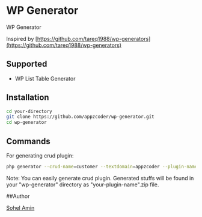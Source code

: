 # WP Generator
WP Generator

Inspired by [https://github.com/tareq1988/wp-generators](https://github.com/tareq1988/wp-generators)

## Supported
- WP List Table Generator

## Installation

```bash
cd your-directory
git clone https://github.com/appzcoder/wp-generator.git
cd wp-generator
```

## Commands
For generating crud plugin:
```bash
php generator --crud-name=customer --textdomain=appzcoder --plugin-name="customer crud" --prefix=ac_ --fields="name:text:req, email:email:req, address:textarea, city:text"
```

Note: You can easily generate crud plugin. Generated stuffs will be found in your "wp-generator" directory as "your-plugin-name".zip file.

##Author

[Sohel Amin](http://www.sohelamin.com)
